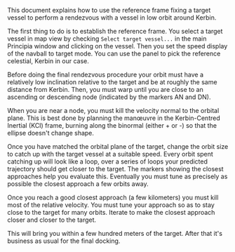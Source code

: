 This document explains how to use the reference frame fixing a target vessel to perform a rendezvous with a vessel in low orbit around Kerbin.

The first thing to do is to establish the reference frame.  You select a target vessel in map view by checking `Select target vessel...` in the main Principia window and clicking on the vessel.  Then you set the speed display of the navball to target mode.  You can use the panel to pick the reference celestial, Kerbin in our case.

Before doing the final rendezvous procedure your orbit must have a relatively low inclination relative to the target and be at roughly the same distance from Kerbin.  Then, you must warp until you are close to an ascending or descending node (indicated by the markers AN and DN).

When you are near a node, you must kill the velocity normal to the orbital plane.  This is best done by planning the manœuvre in the Kerbin-Centred Inertial (KCI) frame, burning along the binormal (either + or -) so that the ellipse doesn't change shape.

Once you have matched the orbital plane of the target, change the orbit size to catch up with the target vessel at a suitable speed.  Every orbit spent catching up will look like a loop, over a series of loops your predicted trajectory should get closer to the target.  The markers showing the closest approaches help you evaluate this.  Eventually you must tune as precisely as possible the closest approach a few orbits away.

Once you reach a good closest approach (a few kilometers) you must kill most of the relative velocity.  You must tune your approach so as to stay close to the target for many orbits.  Iterate to make the closest approach closer and closer to the target.

This will bring you within a few hundred meters of the target.  After that it's business as usual for the final docking.

